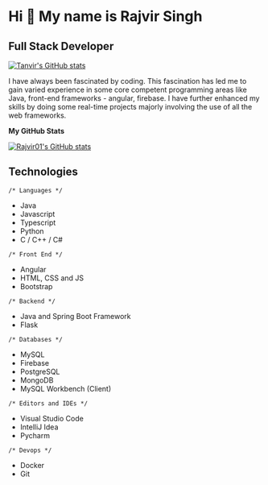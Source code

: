 Hi 👋 My name is Rajvir Singh 
==============================

Full Stack Developer
--------------------

[![Tanvir's GitHub stats](https://github-readme-stats.vercel.app/api?username=TanvirSingh007)](https://github.com/anuraghazra/github-readme-stats)

I have always been fascinated by coding. This fascination has led me to gain varied experience in some core competent programming areas like Java, front-end frameworks - angular, firebase. I have further enhanced my skills by doing some real-time projects majorly involving the use of all the web frameworks.

<b>My GitHub Stats</b>

<a href="http://www.github.com/Rajvir01"><img src="https://github-readme-stats.vercel.app/api?username=Rajvir01&show_icons=true&hide=&count_private=true&title_color=0891b2&text_color=ffffff&icon_color=0891b2&bg_color=1c1917&hide_border=true&show_icons=true" alt="Rajvir01's GitHub stats" /></a>
<!-- 
<a href="http://www.github.com/Rajvir01"><img src="https://activity-graph.herokuapp.com/graph?username=Rajvir01&bg_color=1c1917&color=ffffff&line=0891b2&point=ffffff&area_color=1c1917&area=true&hide_border=true&custom_title=GitHub%20Commits%20Graph" alt="GitHub Commits Graph" /></a> -->

<!-- <a href="https://github.com/Rajvir01" align="left"><img src="https://github-readme-stats.vercel.app/api/top-langs/?username=Rajvir01&langs_count=10&title_color=0891b2&text_color=ffffff&icon_color=0891b2&bg_color=1c1917&hide_border=true&locale=en&custom_title=Top%20%Languages" alt="Top Languages" /></a> -->

## Technologies
```/* Languages */```
- Java
- Javascript
- Typescript
- Python
- C / C++ / C#

```/* Front End */```
- Angular
- HTML, CSS and JS
- Bootstrap

```/* Backend */ ```
- Java and Spring Boot Framework
- Flask

```/* Databases */```
- MySQL
- Firebase
- PostgreSQL
- MongoDB
- MySQL Workbench (Client)

```/* Editors and IDEs */```
- Visual Studio Code
- IntelliJ Idea
- Pycharm

```/* Devops */ ```
- Docker
- Git

